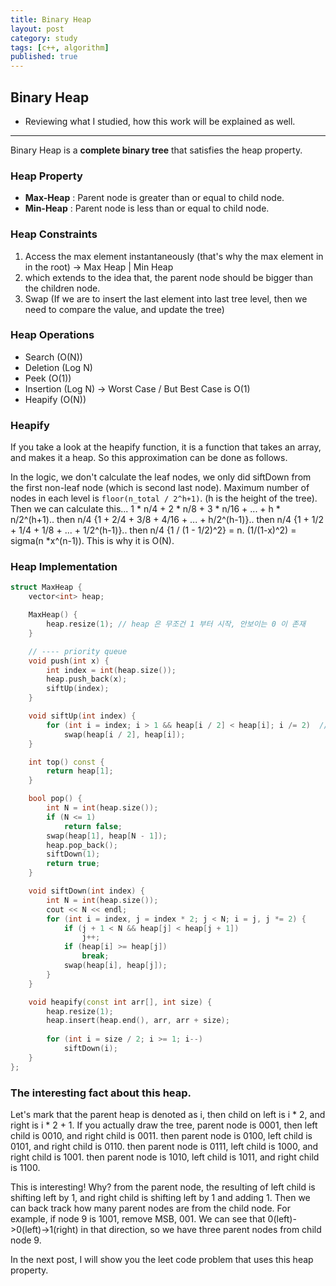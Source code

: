 ```yaml
---
title: Binary Heap
layout: post
category: study
tags: [c++, algorithm]
published: true
---
```


## Binary Heap  
* Reviewing what I studied, how this work will be explained as well. 
---

Binary Heap is a **complete binary tree** that satisfies the heap property. 

### Heap Property
* **Max-Heap** : Parent node is greater than or equal to child node. 
* **Min-Heap** : Parent node is less than or equal to child node.

### Heap Constraints
1. Access the max element instantaneously (that's why the max element in in the root) -> Max Heap | Min Heap
2. which extends to the idea that, the parent node should be bigger than the children node.
3. Swap (If we are to insert the last element into last tree level, then we need to compare the value, and update the tree)

### Heap Operations

* Search (O(N))
* Deletion (Log N)
* Peek (O(1))
* Insertion (Log N) -> Worst Case / But Best Case is O(1)
* Heapify (O(N))

### Heapify
If you take a look at the heapify function, it is a function that takes an array, and makes it a heap. So this approximation can be done as follows.

In the logic, we don't calculate the leaf nodes, we only did siftDown from the first non-leaf node (which is second last node). Maximum number of nodes in each level is `floor(n_total / 2^h+1)`. (h is the height of the tree). Then we can calculate this...  1 * n/4 + 2 * n/8 + 3 * n/16 + ... + h * n/2^(h+1).. then n/4 {1 + 2/4 + 3/8 + 4/16 + ... + h/2^(h-1)}.. then n/4 {1 + 1/2 + 1/4 + 1/8 + ... + 1/2^(h-1)}.. then n/4 {1 / (1 - 1/2)^2} = n. (1/(1-x)^2) = sigma(n *x^(n-1)). This is why it is O(N).

### Heap Implementation

```cpp
struct MaxHeap {
    vector<int> heap;

    MaxHeap() {
        heap.resize(1); // heap 은 무조건 1 부터 시작, 안보이는 0 이 존재
    }

    // ---- priority queue
    void push(int x) {
        int index = int(heap.size());
        heap.push_back(x);
        siftUp(index);
    }

    void siftUp(int index) {
        for (int i = index; i > 1 && heap[i / 2] < heap[i]; i /= 2)  // O(logN)
            swap(heap[i / 2], heap[i]);
    }

    int top() const {
        return heap[1];    
    }

    bool pop() {
        int N = int(heap.size());
        if (N <= 1)
            return false;
        swap(heap[1], heap[N - 1]);
        heap.pop_back();
        siftDown(1);
        return true;
    }

    void siftDown(int index) {
        int N = int(heap.size());
        cout << N << endl;
        for (int i = index, j = index * 2; j < N; i = j, j *= 2) {
            if (j + 1 < N && heap[j] < heap[j + 1])
                j++;
            if (heap[i] >= heap[j])
                break;
            swap(heap[i], heap[j]);
        }
    }

    void heapify(const int arr[], int size) {
        heap.resize(1);
        heap.insert(heap.end(), arr, arr + size);
        
        for (int i = size / 2; i >= 1; i--)
            siftDown(i);
    }
};
```

### The interesting fact about this heap. 

Let's mark that the parent heap is denoted as i, then child on left is i * 2, and right is i * 2 + 1. If you actually draw the tree, parent node is 0001, then left child is 0010, and right child is 0011. then parent node is 0100, left child is 0101, and right child is 0110. then parent node is 0111, left child is 1000, and right child is 1001. then parent node is 1010, left child is 1011, and right child is 1100. 

This is interesting! Why? from the parent node, the resulting of left child is shifting left by 1, and right child is shifting left by 1 and adding 1. Then we can back track how many parent nodes are from the child node. For example, if node 9 is 1001, remove MSB, 001. We can see that 0(left)->0(left)->1(right) in that direction, so we have three parent nodes from child node 9. 

In the next post, I will show you the leet code problem that uses this heap property.
